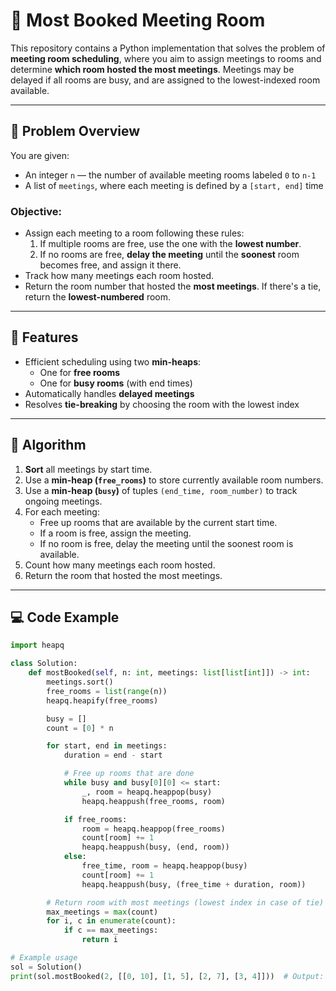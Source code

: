 # 🏢 Most Booked Meeting Room

This repository contains a Python implementation that solves the problem of **meeting room scheduling**, where you aim to assign meetings to rooms and determine **which room hosted the most meetings**. Meetings may be delayed if all rooms are busy, and are assigned to the lowest-indexed room available.

---

## 📘 Problem Overview

You are given:
- An integer `n` — the number of available meeting rooms labeled `0` to `n-1`
- A list of `meetings`, where each meeting is defined by a `[start, end]` time

### Objective:
- Assign each meeting to a room following these rules:
  1. If multiple rooms are free, use the one with the **lowest number**.
  2. If no rooms are free, **delay the meeting** until the **soonest** room becomes free, and assign it there.
- Track how many meetings each room hosted.
- Return the room number that hosted the **most meetings**. If there's a tie, return the **lowest-numbered** room.

---

## 🚀 Features

- Efficient scheduling using two **min-heaps**:
  - One for **free rooms**
  - One for **busy rooms** (with end times)
- Automatically handles **delayed meetings**
- Resolves **tie-breaking** by choosing the room with the lowest index

---

## 🧠 Algorithm

1. **Sort** all meetings by start time.
2. Use a **min-heap (`free_rooms`)** to store currently available room numbers.
3. Use a **min-heap (`busy`)** of tuples `(end_time, room_number)` to track ongoing meetings.
4. For each meeting:
   - Free up rooms that are available by the current start time.
   - If a room is free, assign the meeting.
   - If no room is free, delay the meeting until the soonest room is available.
5. Count how many meetings each room hosted.
6. Return the room that hosted the most meetings.

---

## 💻 Code Example

```python
import heapq

class Solution:
    def mostBooked(self, n: int, meetings: list[list[int]]) -> int:
        meetings.sort()
        free_rooms = list(range(n))
        heapq.heapify(free_rooms)

        busy = []
        count = [0] * n

        for start, end in meetings:
            duration = end - start

            # Free up rooms that are done
            while busy and busy[0][0] <= start:
                _, room = heapq.heappop(busy)
                heapq.heappush(free_rooms, room)

            if free_rooms:
                room = heapq.heappop(free_rooms)
                count[room] += 1
                heapq.heappush(busy, (end, room))
            else:
                free_time, room = heapq.heappop(busy)
                count[room] += 1
                heapq.heappush(busy, (free_time + duration, room))

        # Return room with most meetings (lowest index in case of tie)
        max_meetings = max(count)
        for i, c in enumerate(count):
            if c == max_meetings:
                return i

# Example usage
sol = Solution()
print(sol.mostBooked(2, [[0, 10], [1, 5], [2, 7], [3, 4]]))  # Output: 0
